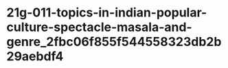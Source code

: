# 21g-011-topics-in-indian-popular-culture-spectacle-masala-and-genre_2fbc06f855f544558323db2b29aebdf4
